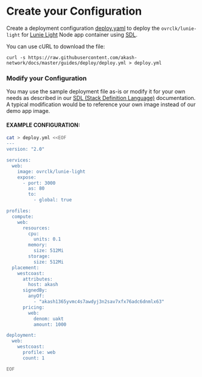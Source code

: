 # Create your Configuration

Create a deployment configuration [deploy.yaml](https://github.com/akash-network/docs/tree/b65f668b212ad1976fb976ad84a9104a9af29770/guides/deploy/deploy.yml) to deploy the `ovrclk/lunie-light` for [Lunie Light](https://github.com/ovrclk/lunie-light) Node app container using [SDL](https://github.com/akash-network/docs/tree/b65f668b212ad1976fb976ad84a9104a9af29770/sdl/README.md).

You can use cURL to download the file:

```
curl -s https://raw.githubusercontent.com/akash-network/docs/master/guides/deploy/deploy.yml > deploy.yml
```

### Modify your Configuration

You may use the sample deployment file as-is or modify it for your own needs as described in our [SDL (Stack Definition Language)](https://github.com/akash-network/docs/blob/master/sdl/README.md) documentation. A typical modification would be to reference your own image instead of our demo app image.

#### EXAMPLE CONFIGURATION:

```bash
cat > deploy.yml <<EOF
---
version: "2.0"

services:
  web:
    image: ovrclk/lunie-light
    expose:
      - port: 3000
        as: 80
        to:
          - global: true

profiles:
  compute:
    web:
      resources:
        cpu:
          units: 0.1
        memory:
          size: 512Mi
        storage:
          size: 512Mi
  placement:
    westcoast:
      attributes:
        host: akash
      signedBy:
        anyOf:
          - "akash1365yvmc4s7awdyj3n2sav7xfx76adc6dnmlx63"
      pricing:
        web: 
          denom: uakt
          amount: 1000

deployment:
  web:
    westcoast:
      profile: web
      count: 1

EOF
```
